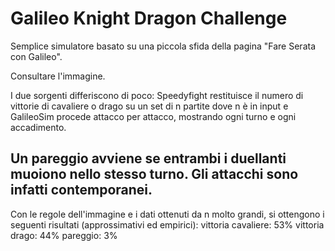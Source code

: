 # Galileo Knight Dragon Challenge
Semplice simulatore basato su una piccola sfida della pagina "Fare Serata con Galileo".

Consultare l'immagine.

I due sorgenti differiscono di poco: Speedyfight restituisce il numero di vittorie di cavaliere o drago su un set di n partite dove n è in input e GalileoSim procede attacco per attacco, mostrando ogni turno e ogni accadimento.

Un pareggio avviene se entrambi i duellanti muoiono nello stesso turno. Gli attacchi sono infatti contemporanei.
----
Con le regole dell'immagine e i dati ottenuti da n molto grandi, si ottengono i seguenti risultati (approssimativi ed empirici):
  vittoria cavaliere: 53%
  vittoria drago: 44%
  pareggio: 3%
